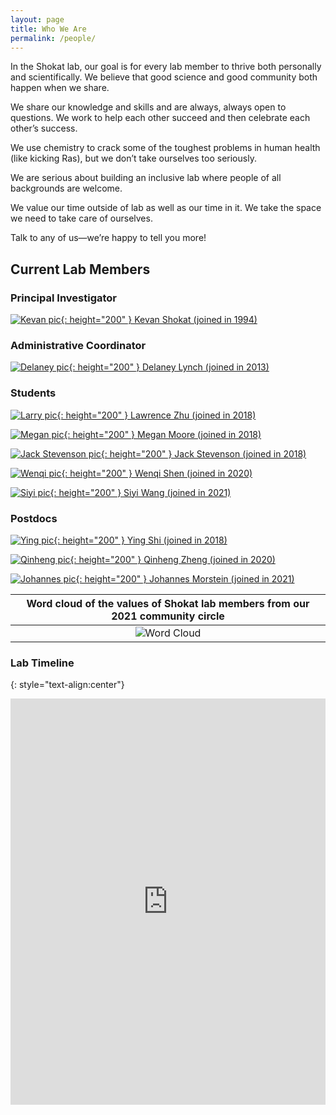 ```yaml
---
layout: page
title: Who We Are
permalink: /people/
---
```

In the Shokat lab, our goal is for every lab member to thrive both personally and scientifically. We believe that good science and good community both happen when we share.

We share our knowledge and skills and are always, always open to questions. We work to help each other succeed and then celebrate each other’s success.

We use chemistry to crack some of the toughest problems in human health (like kicking Ras), but we don’t take ourselves too seriously.

We are serious about building an inclusive lab where people of all backgrounds are welcome.

We value our time outside of lab as well as our time in it. We take the space we need to take care of ourselves.

Talk to any of us—we’re happy to tell you more!

## Current Lab Members

### Principal Investigator


<a href="{{ site.baseurl }}/kevan"><span>![Kevan pic](../img/kevan.jpg){: height="200" } Kevan Shokat (joined in 1994)</span></a>

### Administrative Coordinator


<a href="{{ site.baseurl }}/delaney"><span>![Delaney pic](../img/delaney.jpg){: height="200" } Delaney Lynch (joined in 2013)</span></a>

### Students

<a href="{{ site.baseurl }}/zhu"><span>![Larry pic](../img/zhu.jpg){: height="200" } Lawrence Zhu (joined in 2018)</span></a>


<a href="{{ site.baseurl }}/moore"><span>![Megan pic](../img/moore.jpg){: height="200" } Megan Moore (joined in 2018)</span></a>


<a href="{{ site.baseurl }}/stevenson"><span>![Jack Stevenson pic](../img/stevenson.jpg){: height="200" } Jack Stevenson (joined in 2018)</span></a>


<a href="{{ site.baseurl }}/shen"><span>![Wenqi pic](../img/shen.jpg){: height="200" } Wenqi Shen (joined in 2020)</span></a>


<a href="{{ site.baseurl }}/wang"><span>![Siyi pic](../img/wang.jpg){: height="200" } Siyi Wang (joined in 2021)</span></a>


### Postdocs


<a href="{{ site.baseurl }}/shi"><span>![Ying pic](../img/ying.jpg){: height="200" } Ying Shi (joined in 2018)</span></a>


<a href="{{ site.baseurl }}/zheng"><span>![Qinheng pic](../img/zheng.jpg){: height="200" } Qinheng Zheng (joined in 2020)</span></a>


<a href="{{ site.baseurl }}/morstein"><span>![Johannes pic](../img/morstein.png){: height="200" } Johannes Morstein (joined in 2021)</span></a>


| Word cloud of the values of Shokat lab members from our 2021 community circle |
|:--:|
| ![Word Cloud](../img/wordcloud.png) |

### Lab Timeline
{: style="text-align:center"}
<iframe src='https://cdn.knightlab.com/libs/timeline3/latest/embed/index.html?source=1FY-5ZrMrgA3n_SwBqh9L24hU691sprYoL4Wl3SU5lZU&font=Default&lang=en&initial_zoom=2&height=650' width='100%' height='650' webkitallowfullscreen mozallowfullscreen allowfullscreen frameborder='0'></iframe>
